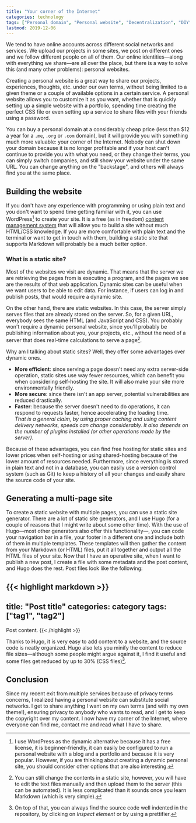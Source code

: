 ```yaml
---
title: "Your corner of the Internet"
categories: technology
tags: ["Personal domain", "Personal website", "Decentralization", "DIY", "Website", "Hugo"]
lastmod: 2019-12-06
---
```

We tend to have online accounts across different social networks and services. We upload our projects in some sites, we post on different ones and we follow different people on all of them. Our online identities—along with everything we share—are all over the place, but there is a way to solve this (and many other problems): personal websites.

Creating a personal website is a great way to share our projects, experiences, thoughts, etc. under our own terms, without being limited to a given theme or a couple of available options in a certain service. A personal website allows you to customize it as you want, whether that is quickly setting up a simple website with a portfolio, spending time creating the perfect CSS file or even setting up a service to share files with your friends using a password.

You can buy a personal domain at a considerably cheap price (less than $12 a year for a `.me`, `.org` or `.com` domain), but it will provide you with something much more valuable: your corner of the Internet. Nobody can shut down your domain because it is no longer profitable and if your host can't continue to provide you with what you need, or they change their terms, you can simply switch companies, and still show your website under the same URL. You can change anything on the "backstage", and others will always find you at the same place.

## Building the website

If you don't have any experience with programming or using plain text and you don't want to spend time getting familiar with it, you can use WordPress[^wp] to create your site. It is a free (as in freedom) [content management system](https://en.wikipedia.org/wiki/Content_management_system) that will allow you to build a site without much HTML/CSS knowledge. If you are more comfortable with plain text and the terminal or want to get in touch with them, building a static site that supports Markdown will probably be a much better option.

[^wp]: I use WordPress as the dynamic alternative because it has a free license, it is beginner-friendly, it can easily be configured to run a personal website with a blog and a portfolio and because it is very popular. However, if you are thinking about creating a dynamic personal site, you should consider other options that are also interesting.

### What is a static site?

Most of the websites we visit are dynamic. That means that the server we are retrieving the pages from is executing a program, and the pages we see are the results of that web application. Dynamic sites can be useful when we want users to be able to edit data. For instance, if users can log in and publish posts, that would require a dynamic site.

On the other hand, there are static websites. In this case, the server simply serves files that are already stored on the server. So, for a given URL, everybody sees the same HTML (and JavaScript and CSS). You probably won't require a dynamic personal website, since you'll probably be publishing information about you, your projects, etc., without the need of a server that does real-time calculations to serve a page[^static].

[^static]: You can still change the contents in a static site, however, you will have to edit the text files manually and then upload them to the server (this can be automated). It is less complicated than it sounds once you learn Markdown (which is very simple).

Why am I talking about static sites? Well, they offer some advantages over dynamic ones.

 - **More efficient**: since serving a page doesn't need any extra server-side operation, static sites use way fewer resources, which can benefit you when considering self-hosting the site. It will also make your site more environmentally friendly.
 - **More secure**: since there isn't an app server, potential vulnerabilities are reduced drastically.
 - **Faster**: because the server doesn't need to do operations, it can respond to requests faster, hence accelerating the loading time.\
 *That is a general claim, by using proper caching and using content delivery networks, speeds can change considerably. It also depends on the number of plugins installed (or other operations made by the server).*

Because of these advantages, you can find free hosting for static sites and lower prices when self-hosting or using shared-hosting because of the lower amount of resources needed. Furthermore, since everything is stored in plain text and not in a database, you can easily use a version control system (such as Git) to keep a history of all your changes and easily share the source code of your site.

## Generating a multi-page site

To create a static website with multiple pages, you can use a static site generator. There are a lot of static site generators, and I use Hugo (for a couple of reasons that I might write about some other time). With the use of Hugo—most other generators also offer this functionality—, you can code your navigation bar in a file, your footer in a different one and include both of them in multiple templates. These templates will then gather the content from your Markdown (or HTML) files, put it all together and output all the HTML files of your site. Now that I have an operative site, when I want to publish a new post, I create a file with some metadata and the post content, and Hugo does the rest. Post files look like the following:

{{< highlight markdown >}}
---
title: "Post title"
categories: category
tags: ["tag1", "tag2"]
---

Post content.
{{< /highlight >}}

Thanks to Hugo, it is very easy to add content to a website, and the source code is neatly organized. Hugo also lets you minify the content to reduce file sizes—although some people might argue against it, I find it useful and some files get reduced by up to 30% (CSS files)[^minify].

[^minify]: On top of that, you can always find the source code well indented in the repository, by clicking on *Inspect element* or by using a prettifier.

## Conclusion

Since my recent exit from multiple services because of privacy terms concerns, I realized having a personal website can substitute social networks. I get to share anything I want on my own terms (and with my own theme!), ensuring privacy to anybody who wants to read, and I get to keep the copyright over my content. I now have my corner of the Internet, where everyone can find me, contact me and read what I have to share.
